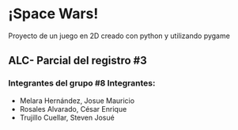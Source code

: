 # ¡Space Wars!
Proyecto de un juego en 2D creado con python y utilizando pygame
## ALC- Parcial del registro #3
### Integrantes del grupo #8 Integrantes: 
- Melara Hernández, Josue Mauricio
- Rosales Alvarado, César Enrique 
- Trujillo Cuellar, Steven Josué
